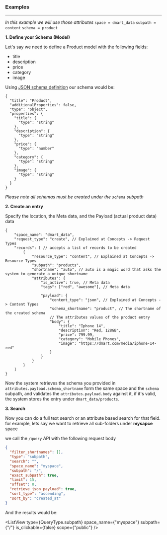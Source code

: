 <script>
  import {QueryType} from "@/dmart";
  import ListView from "@/components/management/ListView.svelte";
  import Tree from "./assets/tree.png"
</script>

### **Examples**

---

_In this example we will use those attributes_
`space = dmart_data`
`subpath = content`
`schema = product`

**1. Define your Schema (Model)**

Let's say we need to define a Product model with the following fields:

- title
- description
- price
- category
- image

Using [JSON schema definition](https://json-schema.org/) our schema would be:

```
{
  "title": "Product",
  "additionalProperties": false,
  "type": "object",
  "properties": {
    "title": {
      "type": "string"
    },
    "description": {
      "type": "string"
    },
    "price": {
      "type": "number"
    },
    "category": {
      "type": "string"
    },
    "image": {
      "type": "string"
    }
  }
}
```

_Please note all schemas must be created under the `schema` subpath_

**2. Create an entry**

Specify the location, the Meta data, and the Payload (actual product data) data

```
{
    "space_name": "dmart_data",
    "request_type": "create", // Explained at Concepts -> Request Types
    "records": [ // accepts a list of records to be created
        {
            "resource_type": "content", // Explained at Concepts -> Resource Types
            "subpath": "products",
            "shortname": "auto", // auto is a magic word that asks the system to generate a unique shortname
            "attributes": {
                "is_active": true, // Meta data
                "tags": ["red", "awesome"], // Meta data

                "payload": {
                    "content_type": "json", // Explained at Concepts -> Content Types
                    "schema_shortname": "product", // The shortname of the created schema
                    // The attributes values of the product entry
                    "body": {
                        "title": "Iphone 14",
                        "description": "Red, 128GB",
                        "price": 799.99,
                        "category": "Mobile Phones",
                        "image": "https://dmart.com/media/iphone-14-red"
                    }
                }
            }
        }
    ]
}
```

Now the system retrieves the schema you provided in `attributes.payload.schema_shortname` form the same space and the `schema` subpath, and validates the `attributes.payload.body` against it,
if it's valid, the system stores the entry under `dmart_data/products`.

**3. Search**

Now you can do a full text search or an attribute based search for that field.
for example, lets say we want to retrieve all sub-folders under **mysapce** space

we call the `/query` API with the following request body

```json
{
  "filter_shortnames": [],
  "type": "subpath",
  "search": "",
  "space_name": "myspace",
  "subpath": "/",
  "exact_subpath": true,
  "limit": 15,
  "offset": 0,
  "retrieve_json_payload": true,
  "sort_type": "ascending",
  "sort_by": "created_at"
}
```

And the results would be:

<ListView
type={QueryType.subpath}
space_name={"myspace"}
subpath={"/"}
is_clickable={false}
scope={"public"}
/>
